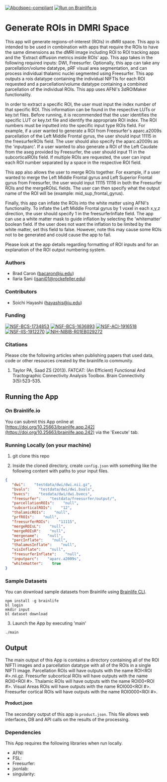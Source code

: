 [![Abcdspec-compliant](https://img.shields.io/badge/ABCD_Spec-v1.1-green.svg)](https://github.com/brain-life/abcd-spec)
[![Run on Brainlife.io](https://img.shields.io/badge/Brainlife-brainlife.app.242-blue.svg)](https://doi.org/10.25663/brainlife.app.242)

# Generate ROIs in DMRI Space 

This app will generate regions-of-interest (ROIs) in dMRI space. This app is intended to be used in combination with apps that require the ROIs to have the same dimensions as the dMRI image including ROI to ROI tracking apps and the 'Extract diffusion metrics inside ROIs' app. This app takes in the following required inputs: DWI, Freesurfer. Optionally, this app can take any parcellation/volume datatype, pRF visual area segmentation, and can process individual thalamic nuclei segmented using Freesurfer. This app outputs a rois datatype containing the individual NIFTIs for each ROI requested and a parcellation/volume datatype containing a combined parcellation of the individual ROIs. This app uses AFNI's 3dROIMaker functionality.

In order to extract a specific ROI, the user must input the index number of that specific ROI. This information can be found in the respective LUTs or key.txt files. Before running, it is recommended that the user identifies the specific LUT or key.txt file and identify the appropriate ROI index. The ROI numbers must be inputted into the specific input type ROIs field. For example, if a user wanted to generate a ROI from Freesurfer's aparc.a2009s parcellation of the Left Middle Frontal gyrus, the user should input 11115 in the freesurferROIs field. The user should also specify the aparc.a2009s as the 'inputparc'. If a user wanted to also generate a ROI of the Left Caudate from the aseg provided by Freesurfer, the user should input 11 in the subcorticalROIs field. If multiple ROIs are requested, the user can input each ROI number separated by a space in the respective ROI field.

This app also allows the user to merge ROIs together. For example, if a user wanted to merge the Left Middle Frontal gyrus and Left Superior Frontal gyrus from Freesurfer, the user would input 11115 11116 in both the Freesurfer ROIs and the mergeROIsL fields. The user can then specify what the output name of the ROI will be (example: mid_sup_frontal_gyrus).

Finally, this app can inflate the ROIs into the white matter using AFNI's functionality. To inflate the Left Middle Frontal gyrus by 1 voxel in each x,y,z direction, the user should specify 1 in the freesurferInflate field. The app can use a white matter mask to guide inflation by selecting the 'whitematter' boolean field. If the user does not want the inflation to be limited by the white matter, set this field to false. However, note this may cause some ROIs not to be generated and could cause the app to fail.

Please look at the app details regarding formatting of ROI inputs and for an explanation of the ROI output numbering system.  

### Authors 

- Brad Caron (bacaron@iu.edu)
- Ilaria Sani (isani01@rockefeller.edu) 

### Contributors 

- Soichi Hayashi (hayashis@iu.edu) 

### Funding 

[![NSF-BCS-1734853](https://img.shields.io/badge/NSF_BCS-1734853-blue.svg)](https://nsf.gov/awardsearch/showAward?AWD_ID=1734853)
[![NSF-BCS-1636893](https://img.shields.io/badge/NSF_BCS-1636893-blue.svg)](https://nsf.gov/awardsearch/showAward?AWD_ID=1636893)
[![NSF-ACI-1916518](https://img.shields.io/badge/NSF_ACI-1916518-blue.svg)](https://nsf.gov/awardsearch/showAward?AWD_ID=1916518)
[![NSF-IIS-1912270](https://img.shields.io/badge/NSF_IIS-1912270-blue.svg)](https://nsf.gov/awardsearch/showAward?AWD_ID=1912270)
[![NIH-NIBIB-R01EB029272](https://img.shields.io/badge/NIH_NIBIB-R01EB029272-green.svg)](https://grantome.com/grant/NIH/R01-EB029272-01)

### Citations 

Please cite the following articles when publishing papers that used data, code or other resources created by the brainlife.io community. 

1. Taylor PA, Saad ZS (2013).  FATCAT: (An Efficient) Functional And Tractographic Connectivity Analysis Toolbox. Brain Connectivity 3(5):523-535. 

## Running the App 

### On Brainlife.io 

You can submit this App online at [https://doi.org/10.25663/brainlife.app.242](https://doi.org/10.25663/brainlife.app.242) via the 'Execute' tab. 

### Running Locally (on your machine) 

1. git clone this repo 

2. Inside the cloned directory, create `config.json` with something like the following content with paths to your input files. 

```json 
{
   "dwi":    "testdata/dwi/dwi.nii.gz",
   "bvals":    "testdata/dwi/dwi.bvals",
   "bvecs":    "tesdata/dwi/dwi.bvecs",
   "freesurfer":    "testdata/freesurfer/output/",
   "parcellationROIs":    "null",
   "subcorticalROIs":    "12",
   "thalamicROIs":    "null",
   "prfROIs":    "null",
   "freesurferROIs":    "11115",
   "mergeROIsL":    "null",
   "mergeROIsR":    "null",
   "mergename":    "null",
   "parcInflate":    "null",
   "thalamusInflate":    "null",
   "visInflate":    "null",
   "freesurferInflate":    "null",
   "inputparc":    "aparc.a2009s",
   "whitematter":    true
} 
``` 

### Sample Datasets 

You can download sample datasets from Brainlife using [Brainlife CLI](https://github.com/brain-life/cli). 

```
npm install -g brainlife 
bl login 
mkdir input 
bl dataset download 
``` 

3. Launch the App by executing 'main' 

```bash 
./main 
``` 

## Output 

The main output of this App is contains a directory containing all of the ROI NIFTI images and a parcellation datatype with all of the ROIs in a single NIFTI image. Parcellation ROIs will have outputs with the name ROI<ROI #>.nii.gz. Freesurfer subcortical ROIs will have outputs with the name ROI0<ROI #>. Thalamic ROIs will have outputs with the name ROI00<ROI #>. Visual Areas ROIs will have outputs with the name ROI000<ROI #>. Freesurfer cortical ROIs will have outputs with the name ROI0000<ROI #>. 

#### Product.json 

The secondary output of this app is `product.json`. This file allows web interfaces, DB and API calls on the results of the processing. 

### Dependencies 

This App requires the following libraries when run locally. 

- AFNI: 
- FSL: 
- Freesurfer: 
- jsonlab: 
- singularity: 
